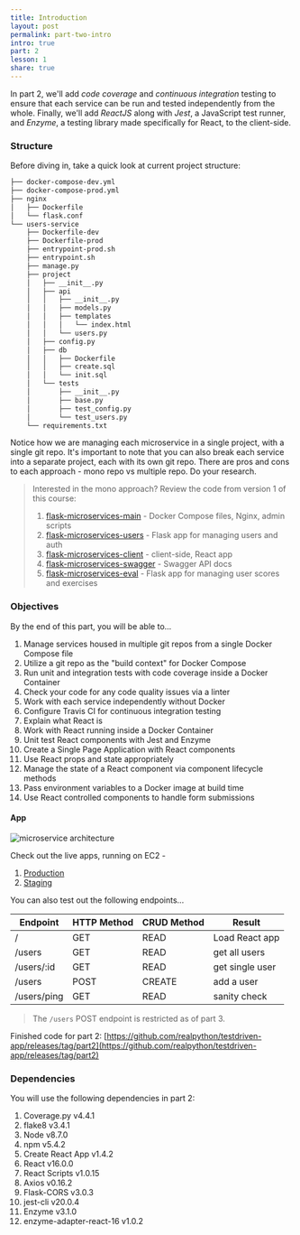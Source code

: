 ```yaml
---
title: Introduction
layout: post
permalink: part-two-intro
intro: true
part: 2
lesson: 1
share: true
---
```


In part 2, we'll add *code coverage* and *continuous integration* testing to ensure that each service can be run and tested independently from the whole. Finally, we'll add *ReactJS* along with *Jest*, a JavaScript test runner, and *Enzyme*, a testing library made specifically for React, to the client-side.

### Structure

Before diving in, take a quick look at current project structure:

```sh
├── docker-compose-dev.yml
├── docker-compose-prod.yml
├── nginx
│   ├── Dockerfile
│   └── flask.conf
└── users-service
    ├── Dockerfile-dev
    ├── Dockerfile-prod
    ├── entrypoint-prod.sh
    ├── entrypoint.sh
    ├── manage.py
    ├── project
    │   ├── __init__.py
    │   ├── api
    │   │   ├── __init__.py
    │   │   ├── models.py
    │   │   ├── templates
    │   │   │   └── index.html
    │   │   └── users.py
    │   ├── config.py
    │   ├── db
    │   │   ├── Dockerfile
    │   │   ├── create.sql
    │   │   └── init.sql
    │   └── tests
    │       ├── __init__.py
    │       ├── base.py
    │       ├── test_config.py
    │       └── test_users.py
    └── requirements.txt
```

Notice how we are managing each microservice in a single project, with a single git repo. It's important to note that you can also break each service into a separate project, each with its own git repo. There are pros and cons to each approach - mono repo vs multiple repo. Do your research.

> Interested in the mono approach? Review the code from version 1 of this course:
> 1. [flask-microservices-main](https://github.com/realpython/flask-microservices-main) - Docker Compose files, Nginx, admin scripts
> 1. [flask-microservices-users](https://github.com/realpython/flask-microservices-users) - Flask app for managing users and auth
> 1. [flask-microservices-client](https://github.com/realpython/flask-microservices-client) - client-side, React app
> 1. [flask-microservices-swagger](https://github.com/realpython/flask-microservices-swagger) - Swagger API docs
> 1. [flask-microservices-eval](https://github.com/realpython/flask-microservices-eval) - Flask app for managing user scores and exercises

### Objectives

By the end of this part, you will be able to...

1. Manage services housed in multiple git repos from a single Docker Compose file
1. Utilize a git repo as the "build context" for Docker Compose
1. Run unit and integration tests with code coverage inside a Docker Container
1. Check your code for any code quality issues via a linter
1. Work with each service independently without Docker
1. Configure Travis CI for continuous integration testing
1. Explain what React is
1. Work with React running inside a Docker Container
1. Unit test React components with Jest and Enzyme
1. Create a Single Page Application with React components
1. Use React props and state appropriately
1. Manage the state of a React component via component lifecycle methods
1. Pass environment variables to a Docker image at build time
1. Use React controlled components to handle form submissions

#### App

![microservice architecture](/assets/img/course/02_testdriven-architecture.png)

Check out the live apps, running on EC2 -

1. [Production](http://testdriven-production-alb-484275327.us-east-1.elb.amazonaws.com/)
1. [Staging](http://testdriven-staging-alb-1378944177.us-east-1.elb.amazonaws.com/)

You can also test out the following endpoints...

| Endpoint    | HTTP Method | CRUD Method | Result          |
|-------------|-------------|-------------|-----------------|
| /           | GET         | READ        | Load React app  |
| /users      | GET         | READ        | get all users   |
| /users/:id  | GET         | READ        | get single user |
| /users      | POST        | CREATE      | add a user      |
| /users/ping | GET         | READ        | sanity check    |

> The `/users` POST endpoint is restricted as of part 3.

Finished code for part 2: [https://github.com/realpython/testdriven-app/releases/tag/part2](https://github.com/realpython/testdriven-app/releases/tag/part2)

### Dependencies

You will use the following dependencies in part 2:

1. Coverage.py v4.4.1
1. flake8 v3.4.1
1. Node v8.7.0
1. npm v5.4.2
1. Create React App v1.4.2
1. React v16.0.0
1. React Scripts v1.0.15
1. Axios v0.16.2
1. Flask-CORS v3.0.3
1. jest-cli v20.0.4
1. Enzyme v3.1.0
1. enzyme-adapter-react-16 v1.0.2
